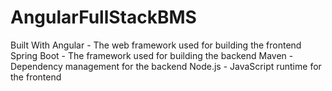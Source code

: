 # AngularFullStackBMS
Built With
Angular - The web framework used for building the frontend
Spring Boot - The framework used for building the backend
Maven - Dependency management for the backend
Node.js - JavaScript runtime for the frontend
